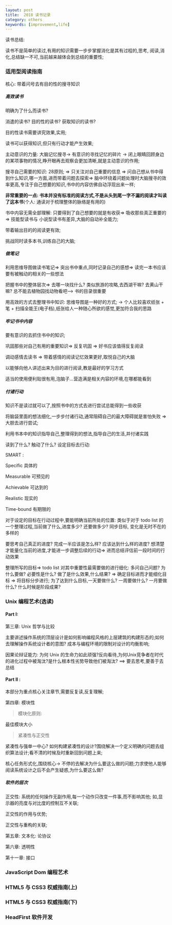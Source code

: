 ```yaml
---
layout: post
title:  2018 读书记录
category: others
keywords: [improvement,life]
---
```


读书总结: 

读书不是简单的读过,有用的知识需要一步步掌握消化是其有过程的,思考, 阅读,消化,总结缺一不可,当前越来越体会到总结的重要性;

### 适用型阅读指南

核心: 带着问号去有目的性的搜寻知识

##### 高效读书

明确为了什么而读书? 

消遣的读书? 目的性的读书? 获取知识的读书? 

目的性读书需要讲究效果,实用;

读书可以获得知识,但只有行动才能产生效果;

主动意识的力量: 大脑记忆搜寻-> 有意识的寻找记忆的碎片 -> 闭上眼睛回顾身边的某项事物的情况,睁开眼再去观察会更加清晰,就是主动意识的作用;

搜寻自己需要的知识: 28原则; => 只关注对自己重要的信息 => 问自己想从书中得到什么知识,哪一方面,进而带着问题去探索=> 脑中环绕着问题处理时大脑搜寻的效率更高,专注于自己想要的知识,书中的内容仿佛自动浮现出来一样;  

**非常重要的一点: 书本并没有标准的阅读方式,不是从头到尾一字不漏的阅读才叫读了这本书**(个人: 通读对于梳理整体的脉络是有用的)


书中内容无需全部理解: 只要得到了自己想要的就是有收获=> 吸收那些真正重要的 => 技能型读书与 小说型读书有差异,大脑的自动补全能力;  

带着输出目的的阅读更有效;

挑战同时读多本书,训练自己的大脑;


##### 做笔记

利用思维导图做读书笔记=> 突出书中重点,同时记录自己的感想=> 读完一本书应该要有被触动的相关的一些想法

把握书中的整体层次=> 去哪一块找什么? 类似旅游的攻略,去西湖干嘛? 去黄山干嘛? 总不能去植物园找动物看吧--> 书的目录很重要   

用高效的方式去整理书中知识: 思维导图是一种好的方式;  -> 个人比较喜欢纸张 + 笔 + 扫描全能王(电子档),纸张给人一种随心所欲的感觉,更加符合我的思路  

##### 牢记书中内容

要有意识的去抓住书中的知识;   

巩固那些对自己有用的重要知识=> 反复巩固  => 好书应该值得反复阅读   

调动感情去读书 => 带着感情的阅读记忆效果更好,取悦自己的大脑

以能够向他人讲述出来为目的进行阅读,教是最好的学习方式  

适当的使用便利贴很有用,泡脑子...营造满是相关内容的环境,在哪都能看到   

##### 付诸行动 

知识不是读过就可以了,按照书中的方式去进行尝试总能得到一些收获 

将脑袋里面的想法细化,一步步付诸行动,通常阻碍自己的最大障碍就是害怕失败 => 大胆去进行尝试;       

利用书本中的知识指导自己,整理得到的想法,指导自己的生活,并付诸实践

读到了什么? 触动了什么? 设定目标去行动: 

SMART : 

Specific 具体的

Measurable  可预见的 

Achievable  可达到的

Realistic  现实的

Time-bound  有期限的

对于设定的目标在行动过程中,要能明确当前所处的位置:   类似于对于 todo list 的一个整理过程,当前做了什么,进度多少? 还要做多少? 同步目标, 变化是无时不在的多样的    

要思考自己真正的进度? 完成一半应该是怎么样? 应该达到什么样的进度? 想清楚才能量化当前的进度,才能进一步调整后续的行动=> 进而总结评估前一段时间的行动效果   

整理所写的目标=> todo list 对其中重要性最需要做的进行细化: 多问自己问题? 为什么要做? 必要性是什么? 做了是什么效果,什么结果?   => 确定目标进而才能细化目标 => 将目标分步进行;  为了达到什么目标,一天要做什么? 一周要做什么? 一月要做什么? 什么时候是阶段成果?   



### Unix 编程艺术(选读)

#### Part I:

第三章: Unix 哲学与比较  

主要讲述操作系统的顶层设计是如何影响编程风格的上层建筑的构建形态的;如何去理解操作系统设计者的意图? 成本与编程环境的限制对设计的均衡影响;   


因果论辩证能力: 为何 Unix 的生命力如此顽强?反向看待,为何Unix竞争者在时代的进化过程中被淘汰?是什么根本性劣势导致他们被淘汰? ==> 要去思考,要善于去总结

#### Part II : 

本部分为重点核心关注章节,需要反复读,反复理解;  

第四章: 模块性   

> 模块化原则: 

最佳模块大小

> 紧凑性与正交性     

紧凑性与强单一中心? 如何构建紧凑性的设计?围绕解决一个定义明确的问题去组织算法设计;看不清的时候及时重新回到问题上来; 

核心任务形式化,围绕核心-> 不停的去解决为什么要这么做的问题;力求使他人能够阅读系统设计之后不会产生疑惑,为什么要这么做?   


##### 软件的层次

正交性: 系统的任何操作无副作用,每一个动作只改变一件事,而不影响其他; 如,显示器的亮度与对比度的控制互不关联;

正交性的作用与优势;

正交性与重构的关联;



第五章: 文本化: 论协议        

第六章: 透明性   

第十一章: 接口  


### JavaScript Dom 编程艺术 


### HTML5 与 CSS3 权威指南(上)


### HTML5 与 CSS3 权威指南(下)



### HeadFirst 软件开发





